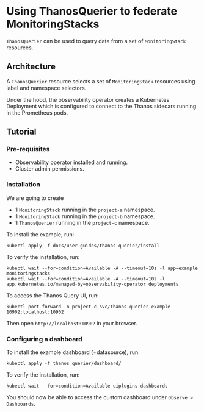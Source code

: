 # Using ThanosQuerier to federate MonitoringStacks

`ThanosQuerier` can be used to query data from a set of `MonitoringStack` resources.

## Architecture

A `ThanosQuerier` resource selects a set of `MonitoringStack` resources using
label and namespace selectors.

Under the hood, the observability operator creates a Kubernetes Deployment
which is configured to connect to the Thanos sidecars running in the Prometheus
pods.

## Tutorial

### Pre-requisites
* Observability operator installed and running.
* Cluster admin permissions.

### Installation

We are going to create
* 1 `MonitoringStack` running in the `project-a` namespace.
* 1 `MonitoringStack` running in the `project-b` namespace.
* 1 `ThanosQuerier` running in the `project-c` namespace.

To install the example, run:

```shell
kubectl apply -f docs/user-guides/thanos-querier/install
```

To verify the installation, run:

```shell
kubectl wait --for=condition=Available -A --timeout=10s -l app=example monitoringstacks
kubectl wait --for=condition=Available -A --timeout=10s -l app.kubernetes.io/managed-by=observability-operator deployments
```

To access the Thanos Query UI, run:

```shell
kubectl port-forward -n project-c svc/thanos-querier-example 10902:localhost:10902
```

Then open `http://localhost:10902` in your browser.

### Configuring a dashboard

To install the example dashboard (+datasource), run:

```shell
kubectl apply -f thanos_querier/dashboard/
```

To verify the installation, run:

```
kubectl wait --for=condition=Available uiplugins dashboards
```

You should now be able to access the custom dashboard under `Observe > Dashboards`.
